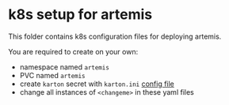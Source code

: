 # k8s setup for artemis

This folder contains k8s configuration files for deploying artemis.

You are required to create on your own:
 - namespace named `artemis`
 - PVC named `artemis`
 - create `karton` secret with `karton.ini` [config file](https://karton-core.readthedocs.io/en/latest/getting_started.html#configuration)
 - change all instances of `<changeme>` in these yaml files
